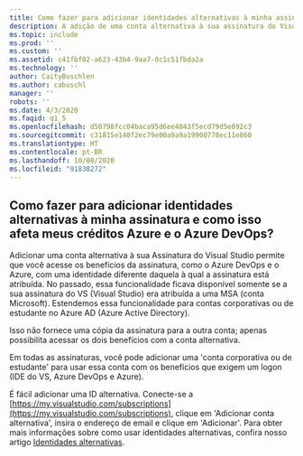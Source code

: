 ```yaml
---
title: Como fazer para adicionar identidades alternativas à minha assinatura e como isso afeta meus créditos Azure e o Azure DevOps?
description: A adição de uma conta alternativa à sua assinatura do Visual Studio permite que você acesse os benefícios da assinatura, como Azure DevOps e...
ms.topic: include
ms.prod: ''
ms.custom: ''
ms.assetid: c41fbf02-a623-43b4-9aa7-0c1c51fbda2a
ms.technology: ''
author: CaityBuschlen
ms.author: cabuschl
manager: ''
robots: ''
ms.date: 4/3/2020
ms.faqid: q1_5
ms.openlocfilehash: d50798fcc04baca95d6ee4843f5ecd79d5e892c3
ms.sourcegitcommit: c31815e140f2ec79e00a9a9a19900778ec11e860
ms.translationtype: HT
ms.contentlocale: pt-BR
ms.lasthandoff: 10/08/2020
ms.locfileid: "91838272"
---
```

## <a name="how-do-i-add-alternate-identities-to-my-subscription-and-how-does-this-impact-my-azure-credits-and-azure-devops"></a>Como fazer para adicionar identidades alternativas à minha assinatura e como isso afeta meus créditos Azure e o Azure DevOps?

Adicionar uma conta alternativa à sua Assinatura do Visual Studio permite que você acesse os benefícios da assinatura, como o Azure DevOps e o Azure, com uma identidade diferente daquela à qual a assinatura está atribuída. No passado, essa funcionalidade ficava disponível somente se a sua assinatura do VS (Visual Studio) era atribuída a uma MSA (conta Microsoft). Estendemos essa funcionalidade para contas corporativas ou de estudante no Azure AD (Azure Active Directory).

Isso não fornece uma cópia da assinatura para a outra conta; apenas possibilita acessar os dois benefícios com a conta alternativa.

Em todas as assinaturas, você pode adicionar uma 'conta corporativa ou de estudante' para usar essa conta com os benefícios que exigem um logon (IDE do VS, Azure DevOps e Azure).

É fácil adicionar uma ID alternativa. Conecte-se a [https://my.visualstudio.com/subscriptions](https://my.visualstudio.com/subscriptions), clique em 'Adicionar conta alternativa', insira o endereço de email e clique em 'Adicionar'. Para obter mais informações sobre como usar identidades alternativas, confira nosso artigo [Identidades alternativas](../../../../vs-alternate-identity.md).
